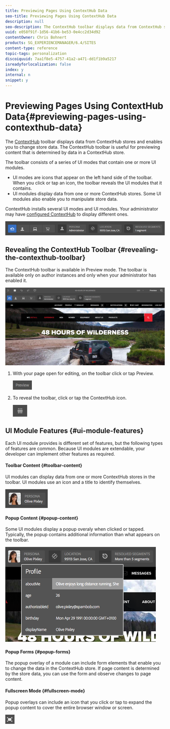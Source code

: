 ```yaml
---
title: Previewing Pages Using ContextHub Data
seo-title: Previewing Pages Using ContextHub Data
description: null
seo-description: The ContextHub toolbar displays data from ContextHub stores and enables you to change store data and  is useful for previewing content
uuid: e058f91f-1d56-41b6-be53-0e4cc2d34d92
contentOwner: Chris Bohnert
products: SG_EXPERIENCEMANAGER/6.4/SITES
content-type: reference
topic-tags: personalization
discoiquuid: 7aa1f8e5-4757-41a2-a471-dd1f1b9a5217
isreadyforlocalization: false
index: y
internal: n
snippet: y
---
```


# Previewing Pages Using ContextHub Data{#previewing-pages-using-contexthub-data}

The [ContextHub](../../developing/using/contexthub.md) toolbar displays data from ContextHub stores and enables you to change store data. The ContextHub toolbar is useful for previewing content that is determined by data in a ContextHub store.

The toolbar consists of a series of UI modes that contain one or more UI modules.

* UI modes are icons that appear on the left hand side of the toolbar. When you click or tap an icon, the toolbar reveals the UI modules that it contains.
* UI modules display data from one or more ContextHub stores. Some UI modules also enable you to manipulate store data.

ContextHub installs several UI modes and UI modules. Your administrator may have [configured ContextHub](../../administering/using/contexthub-config.md) to display different ones.

![](assets/screen_shot_2018-03-23at093446.png)

## Revealing the ContextHub Toolbar {#revealing-the-contexthub-toolbar}

The ContextHub toolbar is available in Preview mode. The toolbar is available only on author instances and only when your administrator has enabled it.

![](assets/screen_shot_2018-03-23at093730.png)

1. With your page open for editing, on the toolbar click or tap Preview.

   ![](assets/chlimage_1-192.png)

1. To reveal the toolbar, click or tap the ContextHub icon.

   ![](assets/screen_shot_2018-03-23at093621.png)

## UI Module Features {#ui-module-features}

Each UI module provides is different set of features, but the following types of features are common. Because UI modules are extendable, your developer can implement other features as required.

#### Toolbar Content {#toolbar-content}

UI modules can display data from one or more ContextHub stores in the toolbar. UI modules use an icon and a title to identify themselves.

![](assets/screen_shot_2018-03-23at093936.png)

#### Popup Content {#popup-content}

Some UI modules display a popup overaly when clicked or tapped. Typically, the popup contains additional information than what appears on the toolbar.

![](assets/screen_shot_2018-03-23at094003.png)

#### Popup Forms {#popup-forms}

The popup overlay of a module can include form elements that enable you to change the data in the ContextHub store. If page content is determined by the store data, you can use the form and observe changes to page content.

#### Fullscreen Mode {#fullscreen-mode}

Popup overlays can include an icon that you click or tap to expand the popup content to cover the entire browser window or screen.

![](assets/chlimage_1-193.png)


